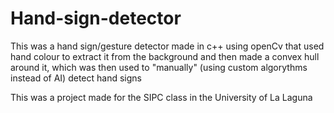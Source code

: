 # Hand-sign-detector
This was a hand sign/gesture detector made in c++ using openCv that used hand colour to extract it from
the background and then made a convex hull around it, which was then used to "manually" 
(using custom algorythms instead of AI) detect hand signs

This was a project made for the SIPC class in the University of La Laguna
